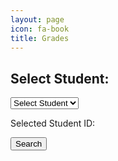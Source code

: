 ```yaml
---
layout: page
icon: fa-book
title: Grades
---
```


<html lang="en">
<head>
    <meta charset="UTF-8">
    <meta name="viewport" content="width=device-width, initial-scale=1.0">
    <title>Grade Search</title>
</head>
<body>
    <h2>Select Student:</h2>
    <!-- Dropdown to display student names -->
    <select id="studentDropdown">
        <option value="" disabled selected>Select Student</option>
    </select>
    <!-- Display selected student ID -->
    <p>Selected Student ID: <span id="selectedStudentId"></span></p>
    <button onclick="searchGrade()">Search</button>
    <div id="result"></div>
</body>
<script>
    document.addEventListener('DOMContentLoaded', function () {
    // Fetch student data from your server
    fetch('http://localhost:8087/api/grade/')
        .then(response => response.json())
        .then(data => {
            // Populate the dropdown with student names and IDs
            const dropdown = document.getElementById('studentDropdown');
            data.forEach(student => {
                const option = document.createElement('option');
                option.value = student.id;
                option.textContent = student.name;
                dropdown.appendChild(option);
            });
        })
        .catch(error => {
            console.error('Error fetching student data:', error);
        });
        // Event listener for dropdown change
        document.getElementById('studentDropdown').addEventListener('change', function () {
            const selectedStudentId = this.value;
            document.getElementById('selectedStudentId').textContent = selectedStudentId;
        });
    });
    function searchGrade() {
        // Get the value from the input field
        //var name = document.getElementById("option").textContent;
        //alert(name);
        // Make a GET request to the search endpoint
        const studentId = document.getElementById('selectedStudentId').textContent;
        // alert(studentId);
        fetch(`http://localhost:8087/api/grade/${studentId}`)
            .then(response => response.json())
            .then(data => {
            // .then(response => {
            //     alert(response);
            //     if (!response.ok) {
            //         alert("error");
            //         throw new Error(`HTTP error! Status: ${response.status}`);
            //     }
            //     alert(response.json());
            //     return response.json();
            // })
            // .then(data => {
                // Handle the data received from the server 
                // alert("display");
                displayResults(data);
            })
            .catch(error => {
                // alert("error catch");
                console.error('Error:', error);
            });
        }
    function displayResults(data) {
        var resultDiv = document.getElementById("result");
        // Clear previous results
        resultDiv.innerHTML = '';
        if (data.length === 0) {
            resultDiv.innerHTML = 'No grades found with the given name.';
        } else {
            // Display each grade
            //data.forEach(grade => {
                // alert("print data");
                resultDiv.innerHTML += `Grade: Name: ${data.email}, ${data.name}, ${data.assignment}, ${data.score}<br>`;
            //});
        }
    }
</script>
</html>

